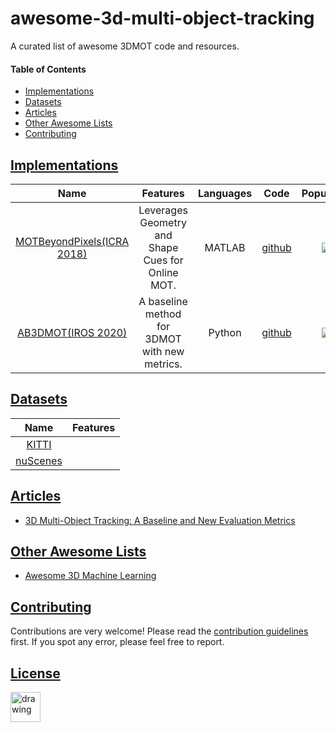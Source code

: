 # awesome-3d-multi-object-tracking
A curated list of awesome 3DMOT code and resources. 

#### Table of Contents
* [Implementations](#implementations)
* [Datasets](#datasets)
* [Articles](#articles)
* [Other Awesome Lists](#other-awesome-lists)
* [Contributing](#contributing)

## [Implementations](#implementations)

| Name | Features | Languages | Code | Popularity |
|:----:|:--------:|:---------:|:----:|:----------:|
| [MOTBeyondPixels(ICRA 2018)](https://github.com/JunaidCS032/MOTBeyondPixels) | Leverages Geometry and Shape Cues for Online MOT. | MATLAB | [github](https://github.com/JunaidCS032/MOTBeyondPixels) | ![](https://img.shields.io/github/stars/JunaidCS032/MOTBeyondPixels.svg?style=social&label=Star&maxAge=2592000)|
| [AB3DMOT(IROS 2020)](https://github.com/xinshuoweng/AB3DMOT) | A baseline method for 3DMOT with new metrics. | Python | [github](https://github.com/xinshuoweng/AB3DMOT) | ![](https://img.shields.io/github/stars/xinshuoweng/AB3DMOT.svg?style=social&label=Star&maxAge=2592000)|

## [Datasets](#datasets)

| Name | Features |
|:----:|:--------:|
| [KITTI](http://www.cvlibs.net/datasets/kitti/) | |
| [nuScenes](https://www.nuscenes.org) | |

## [Articles](#articles)

* [3D Multi-Object Tracking: A Baseline and New Evaluation Metrics](https://arxiv.org/pdf/1907.03961v5.pdf)

## [Other Awesome Lists](#awesome-grasping)

* [Awesome 3D Machine Learning](https://github.com/timzhang642/3D-Machine-Learning)

## [Contributing](#awesome-grasping)

Contributions are very welcome! Please read the [contribution guidelines](CONTRIBUTING.md) first. If you spot any error, please feel free to report.

## [License](#awesome-grasping)

<img src="https://upload.wikimedia.org/wikipedia/commons/6/62/PD-icon.svg" alt="drawing" width="48" height="48"/>


